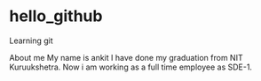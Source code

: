 # hello_github
Learning git 

About me
My name is ankit
I have done my graduation from NIT Kuruukshetra.
Now i am working as a full time employee as SDE-1.

